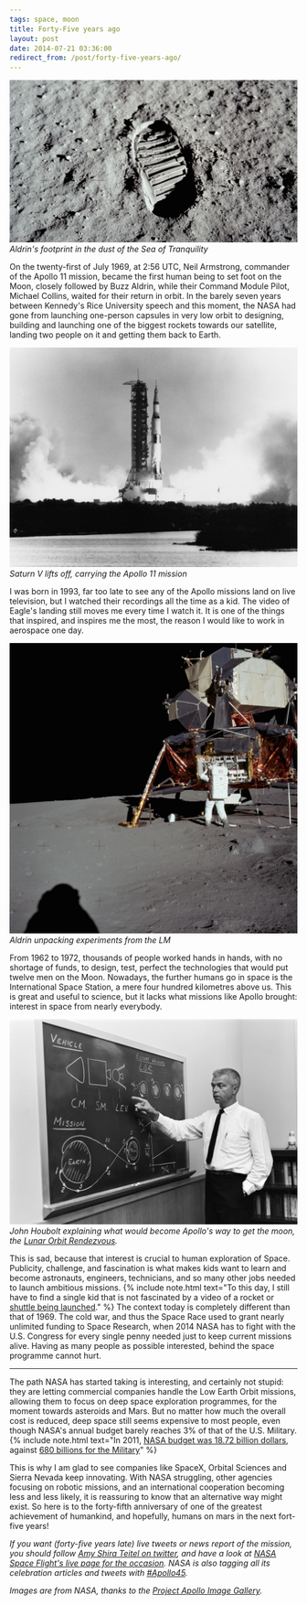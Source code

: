 ```yaml
---
tags: space, moon
title: Forty-Five years ago
layout: post
date: 2014-07-21 03:36:00
redirect_from: /post/forty-five-years-ago/
---
```


![Aldrin's Bootprint][1]  
_Aldrin's footprint in the dust of the Sea of Tranquility_

On the twenty-first of July 1969, at 2:56&nbsp;UTC, Neil Armstrong, commander of the Apollo 11 mission, became the first human being to set foot on the Moon, closely followed by Buzz Aldrin, while their Command Module Pilot, Michael Collins, waited for their return in orbit. In the barely seven years between Kennedy's Rice University speech and this moment, the NASA had gone from launching one-person capsules in very low orbit to designing, building and launching one of the biggest rockets towards our satellite, landing two people on it and getting them back to Earth.



![Saturn V liftoff][2]  
_Saturn V lifts off, carrying the Apollo 11 mission_

I was born in 1993, far too late to see any of the Apollo missions land on live television, but I watched their recordings all the time as a kid. The video of Eagle's landing still moves me every time I watch it. It is one of the things that inspired, and inspires me the most, the reason I would like to work in aerospace one day.

![Lunar Module, Aldrin][3]  
_Aldrin unpacking experiments from the LM_

From 1962 to 1972, thousands of people worked hands in hands, with no shortage of funds, to design, test, perfect the technologies that would put twelve men on the Moon. Nowadays, the further humans go in space is the International Space Station, a mere four hundred kilometres above us. This is great and useful to science, but it lacks what missions like Apollo brought: interest in space from nearly everybody.

![houbolt.jpg][7]  
_John Houbolt explaining what would become Apollo's way to get the moon, the [Lunar Orbit Rendezvous][8]._

This is sad, because that interest is crucial to human exploration of Space. Publicity, challenge, and fascination is what makes kids want to learn and become astronauts, engineers, technicians, and so many other jobs needed to launch ambitious missions. {% include note.html text="To this day, I still have to find a single kid that is not fascinated by a video of a rocket or [shuttle being launched](https://www.youtube.com/watch?v=OnoNITE-CLc)." %} The context today is completely different than that of 1969. The cold war, and thus the Space Race used to grant nearly unlimited funding to Space Research, when 2014 NASA has to fight with the U.S. Congress for every single penny needed just to keep current missions alive. Having as many people as possible interested, behind the space programme cannot hurt.

***

The path NASA has started taking is interesting, and certainly not stupid: they are letting commercial companies handle the Low Earth Orbit missions, allowing them to focus on deep space exploration programmes, for the moment towards asteroids and Mars. But no matter how much the overall cost is reduced, deep space still seems expensive to most people, even though NASA's annual budget barely reaches 3% of that of the U.S. Military. {% include note.html
    text="In 2011, [NASA budget was 18.72 billion dollars](http://en.wikipedia.org/wiki/Budget_of_NASA), against [680 billions for the Military](http://en.wikipedia.org/wiki/Military_budget_of_the_United_States#Budget_for_2011)" %}

This is why I am glad to see companies like SpaceX, Orbital Sciences and Sierra Nevada keep innovating. With NASA struggling, other agencies focusing on robotic missions, and an international cooperation becoming less and less likely, it is reassuring to know that an alternative way might exist. So here is to the forty-fifth anniversary of one of the greatest achievement of humankind, and hopefully, humans on mars in the next fort-five years!

_If you want (forty-five years late) live tweets or news report of the mission, you should follow [Amy Shira Teitel on twitter][4], and have a look at [NASA Space Flight's live page for the occasion][5]. NASA is also tagging all its celebration articles and tweets with [#Apollo45][6]._

*Images are from NASA, thanks to the [Project Apollo Image Gallery](http://www.apolloarchive.com/apollo_gallery.html).*

[1]: /static/media/2014/07/img-1405586960877-raw.jpg
[2]: /static/media/2014/07/img-1405878780314-raw.jpg
[3]: /static/media/2014/07/img-1405879068727-raw.jpg
[4]: http://twitter.com/astVintageSpace
[5]: http://forum.nasaspaceflight.com/index.php?topic=35227.msg1229950#new
[6]: https://twitter.com/search?q=#Apollo45&src=tyah
[7]: /static/media/2014/07/img-1406307162878-raw.jpg
[8]: http://en.wikipedia.org/wiki/Lunar_orbit_rendezvous
